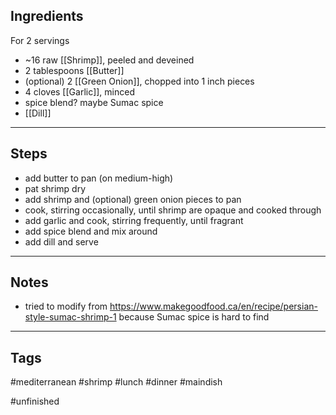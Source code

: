 ## Ingredients
For 2 servings
- ~16 raw [[Shrimp]], peeled and deveined 
- 2 tablespoons [[Butter]]
- (optional) 2 [[Green Onion]], chopped into 1 inch pieces
- 4 cloves [[Garlic]], minced
- spice blend? maybe Sumac spice
- [[Dill]]


---
## Steps
- add butter to pan (on medium-high)
- pat shrimp dry
- add shrimp and (optional) green onion pieces to pan
- cook, stirring occasionally, until shrimp are opaque and cooked through
- add garlic and cook, stirring frequently, until fragrant
- add spice blend and mix around
- add dill and serve

---
## Notes
- tried to modify from https://www.makegoodfood.ca/en/recipe/persian-style-sumac-shrimp-1 because Sumac spice is hard to find

---
## Tags
#mediterranean 
#shrimp
#lunch #dinner 
#maindish 

#unfinished